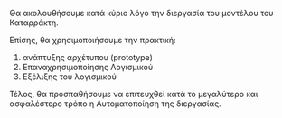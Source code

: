 Θα ακολουθήσουμε κατά κύριο λόγο την διεργασία του μοντέλου του Καταρράκτη.

Επίσης, θα χρησιμοποιήσουμε την πρακτική:
1) ανάπτυξης αρχέτυπου (prototype)
2) Επαναχρησιμοποίησης Λογισμικού
3) Εξέλιξης του λογισμικού

Τέλος, θα προσπαθήσουμε να επιτευχθεί κατά το μεγαλύτερο και ασφαλέστερο τρόπο η Αυτοματοποίηση της διεργασίας.
